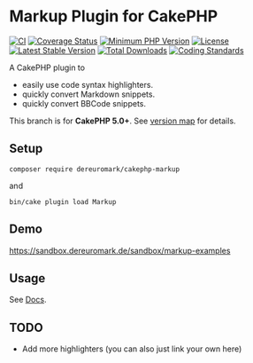 # Markup Plugin for CakePHP
[![CI](https://github.com/dereuromark/cakephp-markup/actions/workflows/ci.yml/badge.svg?branch=master)](https://github.com/dereuromark/cakephp-markup/actions/workflows/ci.yml?query=branch%3Amaster)
[![Coverage Status](https://coveralls.io/repos/dereuromark/cakephp-markup/badge.svg)](https://coveralls.io/r/dereuromark/cakephp-markup)
[![Minimum PHP Version](https://img.shields.io/badge/php-%3E%3D%208.1-8892BF.svg)](https://php.net/)
[![License](https://poser.pugx.org/dereuromark/cakephp-markup/license.svg)](LICENSE)
[![Latest Stable Version](https://poser.pugx.org/dereuromark/cakephp-markup/v/stable.svg)](https://packagist.org/packages/dereuromark/cakephp-markup)
[![Total Downloads](https://poser.pugx.org/dereuromark/cakephp-markup/d/total.svg)](https://packagist.org/packages/dereuromark/cakephp-markup)
[![Coding Standards](https://img.shields.io/badge/cs-PSR--2--R-yellow.svg)](https://github.com/php-fig-rectified/fig-rectified-standards)

A CakePHP plugin to
- easily use code syntax highlighters.
- quickly convert Markdown snippets.
- quickly convert BBCode snippets.

This branch is for **CakePHP 5.0+**. See [version map](https://github.com/dereuromark/cakephp-markup/wiki#cakephp-version-map) for details.

## Setup
```
composer require dereuromark/cakephp-markup
```
and
```
bin/cake plugin load Markup
```

## Demo
https://sandbox.dereuromark.de/sandbox/markup-examples

## Usage

See [Docs](/docs).

## TODO
- Add more highlighters (you can also just link your own here)
